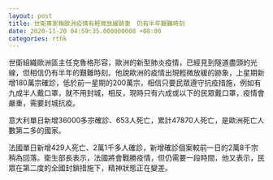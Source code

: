 ```yaml
---
layout: post
title: 世衛專家稱歐洲疫情有輕微放緩跡象　仍有半年艱難時刻
date: 2020-11-20 04:59:35.000000000 +08:00
categories: rthk
---
```


世衛組織歐洲區主任克魯格形容，歐洲的新型肺炎疫情，已經見到隧道盡頭的光線，但相信仍有半年的艱難時刻。他說歐洲的疫情出現輕微放緩的跡象，上星期新增180萬宗確診，低於前一星期的200萬宗，相信只要民眾遵守抗疫措施，例如有九成半人戴口罩，就不用封城，相反，現時只有六成或以下的民眾戴口罩，疫情會嚴重，需要封城抗疫。

意大利單日新增36000多宗確診、653人死亡，累計47870人死亡，是歐洲死亡人數第二多的國家。

法國單日新增429人死亡、2萬1千多人確診，新增確診個案較前一日的2萬8千宗稍為回落。衛生部長表示，法國將會戰勝疫情，但仍需要一段時間，他又表示，民眾在第二度的全國封鎖措施下，精神狀態正在變差。

